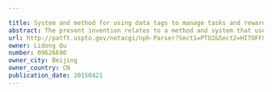 ```yaml
---

title: System and method for using data tags to manage tasks and rewards in providing object-to-object services
abstract: The present invention relates to a method and system that use data tags to track tasks in applications to provide Object-to-Object (OTO) services. A first application data tag is issued by a data tag server as in an OTO service platform in response to an initiation of a first application by a first initiator. The first data tag specifies at least one first task for fulfilling a first service. The first application data tag is scanned by a first user terminal by a first participant. A first action data tag is issued by the data tag server. A first dynamically variable task data tag is issued by the data tag server to track the first task in the first action. The first dynamically variable task data tag is updated to record the completion of the first task in the first action when the first task is completed.
url: http://patft.uspto.gov/netacgi/nph-Parser?Sect1=PTO2&Sect2=HITOFF&p=1&u=%2Fnetahtml%2FPTO%2Fsearch-adv.htm&r=1&f=G&l=50&d=PALL&S1=09626690&OS=09626690&RS=09626690
owner: Lidong Qu
number: 09626690
owner_city: Beijing
owner_country: CN
publication_date: 20150421
---
```

